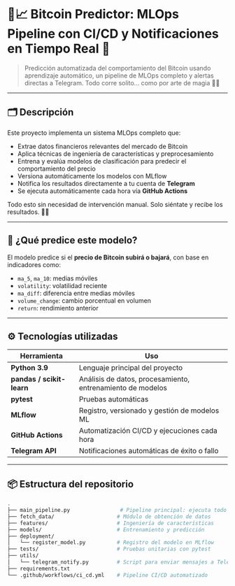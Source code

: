 # 🧠📈 Bitcoin Predictor: MLOps Pipeline con CI/CD y Notificaciones en Tiempo Real 🚀

> Predicción automatizada del comportamiento del Bitcoin usando aprendizaje automático, un pipeline de MLOps completo y alertas directas a Telegram. Todo corre solito... como por arte de magia 🤖✨

---

## 🗂 Descripción

Este proyecto implementa un sistema MLOps completo que:
- Extrae datos financieros relevantes del mercado de Bitcoin
- Aplica técnicas de ingeniería de características y preprocesamiento
- Entrena y evalúa modelos de clasificación para predecir el comportamiento del precio
- Versiona automáticamente los modelos con MLflow
- Notifica los resultados directamente a tu cuenta de **Telegram**
- Se ejecuta automáticamente cada hora vía **GitHub Actions**

Todo esto sin necesidad de intervención manual. Solo siéntate y recibe los resultados. 📲💡

---

## 🧠 ¿Qué predice este modelo?

El modelo predice si el **precio de Bitcoin subirá o bajará**, con base en indicadores como:

- `ma_5`, `ma_10`: medias móviles
- `volatility`: volatilidad reciente
- `ma_diff`: diferencia entre medias móviles
- `volume_change`: cambio porcentual en volumen
- `return`: rendimiento anterior

---

## ⚙️ Tecnologías utilizadas

| Herramienta         | Uso                                                       |
|---------------------|-----------------------------------------------------------|
| **Python 3.9**      | Lenguaje principal del proyecto                           |
| **pandas / scikit-learn** | Análisis de datos, procesamiento, entrenamiento de modelos |
| **pytest**          | Pruebas automáticas                                       |
| **MLflow**          | Registro, versionado y gestión de modelos ML              |
| **GitHub Actions**  | Automatización CI/CD y ejecuciones cada hora              |
| **Telegram API**    | Notificaciones automáticas de éxito o fallo               |

---

## 📦 Estructura del repositorio

```bash
.
├── main_pipeline.py                # Pipeline principal: ejecuta todo el flujo
├── fetch_data/                    # Módulo de obtención de datos
├── features/                      # Ingeniería de características
├── models/                        # Entrenamiento y predicción
├── deployment/
│   └── register_model.py          # Registro del modelo en MLflow
├── tests/                         # Pruebas unitarias con pytest
├── utils/
│   └── telegram_notify.py         # Script para enviar mensajes a Telegram
├── requirements.txt
└── .github/workflows/ci_cd.yml    # Pipeline CI/CD automatizado
